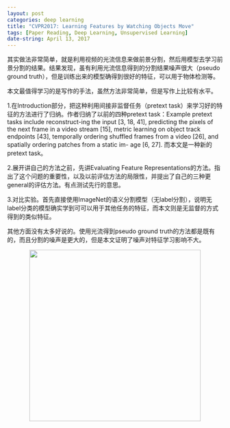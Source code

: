 ```yaml
---
layout: post
categories: deep learning
title: "CVPR2017: Learning Features by Watching Objects Move"
tags: [Paper Reading, Deep Learning, Unsupervised Learning]
date-string: April 13, 2017
---
```


其实做法非常简单，就是利用视频的光流信息来做前景分割，然后用模型去学习前景分割的结果。结果发现，虽有利用光流信息得到的分割结果噪声很大（pseudo ground truth），但是训练出来的模型确得到很好的特征，可以用于物体检测等。

本文最值得学习的是写作的手法，虽然方法非常简单，但是写作上比较有水平。

1.在Introduction部分，把这种利用间接非监督任务（pretext task）来学习好的特征的方法进行了归纳。作者归纳了以前的四种pretext task：Example pretext tasks include reconstruct-ing the input [3, 18, 41], predicting the pixels of the next frame in a video stream [15], metric learning on object track endpoints [43], temporally ordering shuffled frames from a video [26], and spatially ordering patches from a static im- age [6, 27]. 
而本文是一种新的pretext task。

2.展开讲自己的方法之前，先讲Evaluating Feature Representations的方法。指出了这个问题的重要性，以及以前评估方法的局限性，并提出了自己的三种更general的评估方法。有点测试先行的意思。

3.对比实验。首先直接使用ImageNet的语义分割模型（无label分割），说明无label分类的模型确实学到可可以用于其他任务的特征，而本文则是无监督的方式得到的类似特征。

其他方面没有太多好说的。使用光流得到pseudo ground truth的方法都是既有的，而且分割的噪声是更大的，但是本文证明了噪声对特征学习影响不大。

<center>
    <img src="http://7xkiab.com1.z0.glb.clouddn.com/blog/image/2017-04-13-watch-move.jpg" width="400">
</center>


